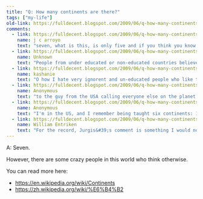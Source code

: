```yaml
---
title: "Q: How many continents are there?"
tags: ["my-life"]
old-link: https://fulldecent.blogspot.com/2009/06/q-how-many-continents-are-there.html
comments:
  - link: https://fulldecent.blogspot.com/2009/06/q-how-many-continents-are-there.html#comment-8502388200226523495
    name: j c arroyo
    text: "seven, what is this, is only five and if you think you know it all all you have to do is go back in history and you will find the truth but do not go to usa history, because the rest of the world is not wrong and you will find that many years ago it was 3 africa ,europe and asia then  americo christofer columbus discover america then it was 4 then the 5 th was discover ocean (to some people australia"
  - link: https://fulldecent.blogspot.com/2009/06/q-how-many-continents-are-there.html#comment-8881318384603763253
    name: Unknown
    text: "People from under educated or non-educated countries believe that there are 5 or 6 &quot;Geographical&quot; continents. There are really 7 &quot;Geographical&quot; continents with: 1) Asia being the largest,(please see 5) 2) Africa in second place 3) North America 4) South America 5) Europe (dividing line between Asia and Europe is the Ural Mountains) 6) Australasia or Oceania 7) Antartica.  Now if one wants to talk about economics there are even more divisions.  The teaching models in South American countries are very poor with many of the teachers not being properly educated themselves this is especially true about Brazil. They are in the belief that all of the Americas are one continent, if that is the case then Asia, Africa and Europe would also have to be one continent.  and Japan would not fall under Asia but under its own category."
  - link: https://fulldecent.blogspot.com/2009/06/q-how-many-continents-are-there.html#comment-4333726787621865172
    name: kashanie
    text: "O how I hate very ignorent and un-educated people who like to call other countries undeveloped! if you knew anything at all about geography and history you would know that people from the states are taught one side of the story,so it is sad that when they come against people that know the other side, they try to defend their poor misguided beliefs about the world...but thats a whole other subject. I am just going to say that if you want the truth depending on how you are counting there are from 5 to 7 continents.. and most of the people from other parts of the world are taught 5 or 6 with North and South as a whole continent not separated! (we don&#39;t see africa being divided into north and south!) its because of the states ego that this separation became to be, plus if you look at the olympics rings you can see what I am talking about. please people inform yourselfs before you make bold statements!"
  - link: https://fulldecent.blogspot.com/2009/06/q-how-many-continents-are-there.html#comment-1653394637737534103
    name: Anonymous
    text: "to the guy from the USA calling everyone else on the planet who was apparently taught that there are less than 7 continents...I live in the USA and want to offer a personal thanks for perpetuating our reputation as jackasses, jackass."
  - link: https://fulldecent.blogspot.com/2009/06/q-how-many-continents-are-there.html#comment-8135843189575920261
    name: Anonymous
    text: "I'm in the US, and I remember being taught six continents: 1. N. America 2. S. America 3. Africa 4. Europe/Asia 5. Australia 6. Antarctica  Although, someone told me recently that Greenland was it&#39;s own continent and that is why I came searching. I can&#39;t believe how much discrepancy I am finding! Seems everyone was taught something different."
  - link: https://fulldecent.blogspot.com/2009/06/q-how-many-continents-are-there.html#comment-1957054363283371810
    name: William Entriken
    text: "For the record, Jurgis&#39;s comment is something I would normally delete for being obnoxious, trolling, and derogatory.  However, the whole point of this post was to be obnoxious, trolling, and derogatory... so yeah.   I am surprised that Americans haven&#39;t reclassified the tectonic plates so that Canada is separate and we get our own continent!  Anonymous, may I ask what state you are from where they teach 6 continents? I am from PA and heard the 7 consistently around here."
---
```


A: Seven.

However, there are some crazy people in this world who think otherwise.

You can read more here:

- <https://en.wikipedia.org/wiki/Continents>
- <https://zh.wikipedia.org/wiki/%E6%B4%B2>
